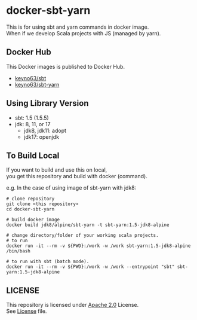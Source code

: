 # docker-sbt-yarn

This is for using sbt and yarn commands in docker image.  
When if we develop Scala projects with JS (managed by yarn).

## Docker Hub
This Docker images is published to Docker Hub.
- [keyno63/sbt](https://hub.docker.com/r/keyno63/sbt)
- [keyno63/sbt-yarn](https://hub.docker.com/r/keyno63/sbt-yarn)

## Using Library Version

- sbt: 1.5 (1.5.5)
- jdk: 8, 11, or 17
  - jdk8, jdk11: adopt
  - jdk17: openjdk

## To Build Local

If you want to build and use this on local,  
you get this repository and build with docker (command). 

e.g. In the case of using image of sbt-yarn with jdk8:
```shell
# clone repository
git clone <this repository>
cd docker-sbt-yarn

# build docker image
docker build jdk8/alpine/sbt-yarn -t sbt-yarn:1.5-jdk8-alpine

# change directory/folder of your working scala projects.
# to run
docker run -it --rm -v ${PWD}:/work -w /work sbt-yarn:1.5-jdk8-alpine /bin/bash

# to run with sbt (batch mode).
docker run -it --rm -v ${PWD}:/work -w /work --entrypoint "sbt" sbt-yarn:1.5-jdk8-alpine
```

## LICENSE

This repository is licensed under [Apache 2.0](http://www.apache.org/licenses/LICENSE-2.0) License.  
See [License](./LICENSE) file.
